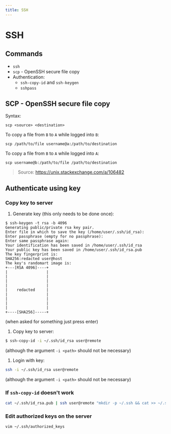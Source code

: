```yaml
---
title: SSH
---
```


# SSH

## Commands

- `ssh`
- `scp` - OpenSSH secure file copy
- Authentication:
	- `ssh-copy-id` and `ssh-keygen`
	- `sshpass`

## SCP - OpenSSH secure file copy

Syntax:

```
scp <source> <destination>
```

To copy a file from `B` to `A` while logged into `B`:

```
scp /path/to/file username@a:/path/to/destination
```

To copy a file from `B` to `A` while logged into `A`:

```
scp username@b:/path/to/file /path/to/destination
```

> Source: https://unix.stackexchange.com/a/106482


## Authenticate using key

### Copy key to server

1. Generate key (this only needs to be done once):
```
$ ssh-keygen -t rsa -b 4096
Generating public/private rsa key pair.
Enter file in which to save the key (/home/user/.ssh/id_rsa):
Enter passphrase (empty for no passphrase):
Enter same passphrase again:
Your identification has been saved in /home/user/.ssh/id_rsa
Your public key has been saved in /home/user/.ssh/id_rsa.pub
The key fingerprint is:
SHA256:redacted user@host
The key's randomart image is:
+---[RSA 4096]----+
|                 |
|                 |
|                 |
|                 |
|    redacted     |
|                 |
|                 |
|                 |
|                 |
+----[SHA256]-----+
```
(when asked for something just press enter)

1. Copy key to server:
```bash
$ ssh-copy-id -i ~/.ssh/id_rsa user@remote
```
(although the argument `-i <path>` should not be necessary)

1. Login with key:
```bash
ssh -i ~/.ssh/id_rsa user@remote
```
(although the argument `-i <path>` should not be necessary)

### If `ssh-copy-id` doesn't work

```bash
cat ~/.ssh/id_rsa.pub | ssh user@remote "mkdir -p ~/.ssh && cat >> ~/.ssh/authorized_keys"
```

### Edit authorized keys on the server

```bash
vim ~/.ssh/authorized_keys
```
